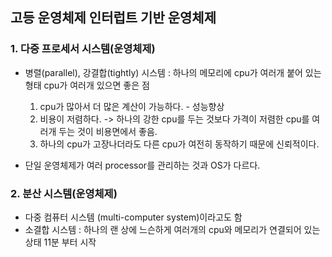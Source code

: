 ## 고등 운영체제 인터럽트 기반 운영체제

### 1. 다중 프로세서 시스템(운영체제)

- 병렬(parallel), 강결합(tightly) 시스템 : 하나의 메모리에 cpu가 여러개 붙어 있는 형태
  cpu가 여러개 있으면 좋은 점

  1. cpu가 많아서 더 많은 계산이 가능하다. - 성능향상
  2. 비용이 저렴하다. -> 하나의 강한 cpu를 두는 것보다 가격이 저렴한 cpu를 여러개 두는 것이 비용면에서 좋음.
  3. 하나의 cpu가 고장나더라도 다른 cpu가 여전히 동작하기 때문에 신뢰적이다.

- 단일 운영체제가 여러 processor를 관리하는 것과 OS가 다르다.

### 2. 분산 시스템(운영체제)

- 다중 컴퓨터 시스템 (multi-computer system)이라고도 함
- 소결합 시스템 : 하나의 랜 상에 느슨하게 여러개의 cpu와 메모리가 연결되어 있는 상태
  11분 부터 시작
